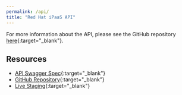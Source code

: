 ```yaml
---
permalink: /api/
title: "Red Hat iPaaS API"
---
```


For more information about the API, please see the GitHub repository [here](https://github.com/redhat-ipaas/ipaas-rest){:target="_blank"}.


## Resources
- [API Swagger Spec](https://ipaas-staging.b6ff.rh-idev.openshiftapps.com/v1/swagger.json){:target="_blank"}
- [GitHub Repository](https://github.com/redhat-ipaas/ipaas-rest){:target="_blank"}
- [Live Staging](https://ipaas-staging.b6ff.rh-idev.openshiftapps.com/v1){:target="_blank"}
